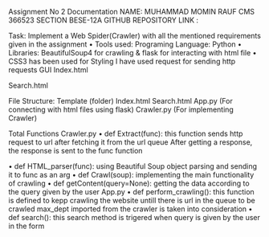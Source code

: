 Assignment No 2 Documentation 
NAME: MUHAMMAD MOMIN RAUF
CMS 366523
SECTION BESE-12A
GITHUB REPOSITORY LINK :

Task: Implement a Web Spider(Crawler) with all the mentioned requirements given in the assignment
•	Tools used:
Programing Language: Python
•	Libraries: BeautifulSoup4 for crawling & flask for interacting with html file
•	CSS3 has been used for Styling
I have used request for sending http requests
GUI
Index.html
 
Search.html
 
File Structure:
Template (folder)
Index.html
Search.html
App.py (For connecting with html files using flask)
Crawler.py (For implementing Crawler) 


Total Functions
Crawler.py
•	def Extract(func):
this function sends http request to url after fetching it from the url queue
After getting a response, the response is sent to the func function


•	def HTML_parser(func):
using Beautiful Soup object parsing and sending it to func as an arg
•	def Crawl(soup):
implementing the main functionality of crawling
•	def getContent(query=None):
getting the data according to the query given by the user
App.py
•	def perform_crawling():
this function is defined to kepp crawling the website untill there is url in the queue to be crawled max_dept imported from the crawler is taken into consideration
•	def search():
this search method is trigered when query is given by the user in the form
